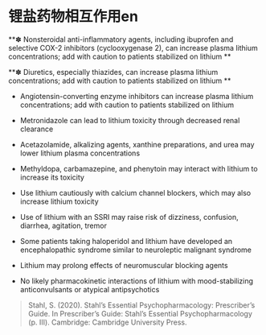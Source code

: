 # 锂盐药物相互作用en  

**✽ Nonsteroidal anti-inflammatory agents, including ibuprofen and selective COX-2 inhibitors (cyclooxygenase 2), can increase plasma lithium concentrations; add with caution to patients stabilized on lithium   **  

**✽ Diuretics, especially thiazides, can increase plasma lithium concentrations; add with caution to patients stabilized on lithium   **  

* Angiotensin-converting enzyme inhibitors can increase plasma lithium concentrations; add with caution to patients stabilized on lithium  

* Metronidazole can lead to lithium toxicity through decreased renal clearance  

* Acetazolamide, alkalizing agents, xanthine preparations, and urea may lower lithium plasma concentrations  

* Methyldopa, carbamazepine, and phenytoin may interact with lithium to increase its toxicity   

* Use lithium cautiously with calcium channel blockers, which may also increase lithium toxicity  
   
* Use of lithium with an SSRI may raise risk of dizziness, confusion, diarrhea, agitation, tremor   

* Some patients taking haloperidol and lithium have developed an encephalopathic syndrome similar to neuroleptic malignant syndrome  

* Lithium may prolong effects of neuromuscular blocking agents  

*  No likely pharmacokinetic interactions of lithium with mood-stabilizing anticonvulsants or atypical antipsychotics  
   

> Stahl, S. (2020). Stahl’s Essential Psychopharmacology: Prescriber’s Guide. In Prescriber’s Guide: Stahl’s Essential Psychopharmacology (p. III). Cambridge: Cambridge University Press.
